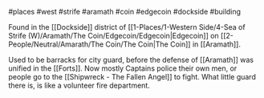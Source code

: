 #places #west #strife  #aramath #coin #edgecoin #dockside #building 

Found in the [[Dockside]] district of [[1-Places/1-Western Side/4-Sea of Strife (W)/Aramath/The Coin/Edgecoin/Edgecoin|Edgecoin]] on [[2-People/Neutral/Amarath/The Coin/The Coin|The Coin]] in [[Aramath]].

Used to be barracks for city guard, before the defense of [[Aramath]] was unified in the [[Forts]].  Now mostly Captains police their own men, or people go to the [[Shipwreck - The Fallen Angel]] to fight.  What little guard there is, is like a volunteer fire department.